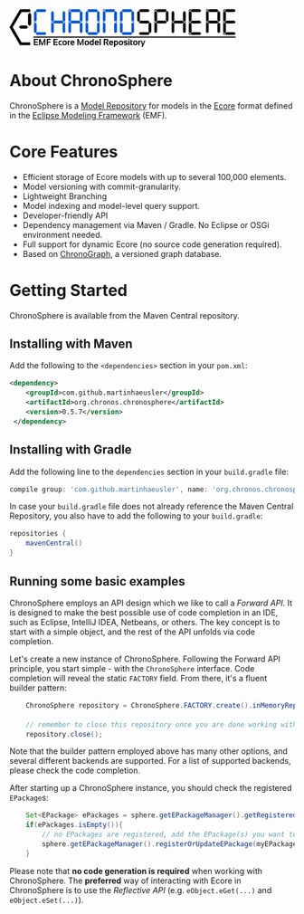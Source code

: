 <img src="https://github.com/MartinHaeusler/chronos/blob/master/readmeResources/logo_chronosphere.png" width="400">

About ChronoSphere
==================

ChronoSphere is a [Model Repository](https://www.researchgate.net/profile/Juri_Rocco/publication/275637197_Collaborative_Repositories_in_Model-Driven_Engineering_Software_Technology/links/5540a98c0cf2320416ed0fd2.pdf) for models in the [Ecore](https://wiki.eclipse.org/Ecore) format defined in the [Eclipse Modeling Framework](http://www.eclipse.org/modeling/emf/) (EMF).

Core Features
=============

* Efficient storage of Ecore models with up to several 100,000 elements.
* Model versioning with commit-granularity.
* Lightweight Branching
* Model indexing and model-level query support.
* Developer-friendly API
* Dependency management via Maven / Gradle. No Eclipse or OSGi environment needed.
* Full support for dynamic Ecore (no source code generation required).
* Based on [ChronoGraph](https://github.com/MartinHaeusler/chronos/tree/master/org.chronos.chronograph), a versioned graph database.


Getting Started
===============

ChronoSphere is available from the Maven Central repository.

## Installing with Maven
Add the following to the `<dependencies>` section in your `pom.xml`:

```xml
<dependency>
  	<groupId>com.github.martinhaeusler</groupId>
  	<artifactId>org.chronos.chronosphere</artifactId>
  	<version>0.5.7</version>
 </dependency>
```

## Installing with Gradle
Add the following line to the `dependencies` section in your `build.gradle` file:

```groovy
compile group: 'com.github.martinhaeusler', name: 'org.chronos.chronosphere', version: '0.5.7'
```

In case your `build.gradle` file does not already reference the Maven Central Repository, you also have to add the following to your `build.gradle`:

```groovy
repositories {
    mavenCentral()
}
```
## Running some basic examples

ChronoSphere employs an API design which we like to call a *Forward API*. It is designed to make the best possible use of code completion in an IDE, such as Eclipse, IntelliJ IDEA, Netbeans, or others. The key concept is to start with a simple object, and the rest of the API unfolds via code completion.

Let's create a new instance of ChronoSphere. Following the Forward API principle, you start simple - with the `ChronoSphere` interface. Code completion will reveal the static `FACTORY` field. From there, it's a fluent builder pattern:
   
```java
    ChronoSphere repository = ChronoSphere.FACTORY.create().inMemoryRepository().build();
    
    // remember to close this repository once you are done working with it.
    repository.close();
```

Note that the builder pattern employed above has many other options, and several different backends are supported. For a list of supported backends, please check the code completion.

After starting up a ChronoSphere instance, you should check the registered `EPackage`s:

```java
    Set<EPackage> ePackages = sphere.getEPackageManager().getRegisteredEPackages();
    if(ePackages.isEmpty()){
        // no EPackages are registered, add the EPackage(s) you want to work with.
        sphere.getEPackageManager().registerOrUpdateEPackage(myEPackage);
    }
```

Please note that **no code generation is required** when working with ChronoSphere. The **preferred** way of interacting with Ecore in ChronoSphere is to use the *Reflective API* (e.g. `eObject.eGet(...)` and `eObject.eSet(...)`).
